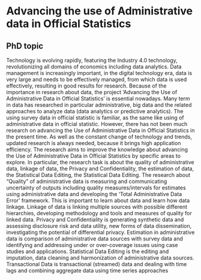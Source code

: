 # Advancing the use of Administrative data in Official Statistics
## PhD topic

Technology is evolving rapidly, featuring the Industry 4.0 technology, revolutionizing all domains of economics including data 
analytics. Data management is increasingly important, in the digital technology era, data is very large and needs to be 
effectively managed, from which data is used effectively, resulting in good results for research. Because of the importance in 
research about data, the project ‘Advancing the Use of Administrative Data in Official Statistics’ is essential nowadays. Many 
term in data has researched in particular administrative, big data and the related approaches to analyze data (data analytics 
or predictive analytics). The using survey data in official statistic is familiar, as the same like using of administrative 
data in official statistic. However, there has not been much research on advancing the Use of Administrative Data in Official 
Statistics in the present time. As well as the constant change of technology and trends, updated research is always needed, 
because it brings high application efficiency.
The research aims to improve the knowledge about advancing the Use of Administrative Data in Official Statistics by 
specific areas to explore. In particular, the research task is about the quality of administrative data, linkage of data, the 
Privacy and Confidentiality, the estimation of data, the Statistical Data Editing, the Statistical Data Editing.
The research about “Quality” of administrative data is measuring and communicating uncertainty of outputs including quality 
measures/intervals for estimates using administrative data and developing the ‘Total Administrative Data Error’ framework.
This is important to learn about data and learn how data linkage. Linkage of data is linking multiple sources with possible 
different hierarchies, developing methodology and tools and measures of quality for linked data.
Privacy and Confidentiality is generating synthetic data and assessing disclosure risk and data utility, new forms of data 
dissemination, investigating the potential of differential privacy.
Estimation in administrative data is comparison of administrative data sources with survey data and identifying and addressing 
under or over-coverage issues using case studies and applications.
Statistical Data Editing is the editing and imputation, data cleaning and harmonization of administrative data sources. 
Transactional Data is transactional (streamed) data and dealing with time lags and combining aggregate data using time series 
approaches



